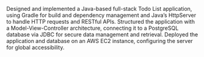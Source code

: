 Designed and implemented a Java-based full-stack Todo List application, using Gradle for build and dependency management and Java’s HttpServer to handle HTTP requests and RESTful APIs. Structured the application with a Model-View-Controller architecture, connecting it to a PostgreSQL database via JDBC for secure data management and retrieval. Deployed the application and database on an AWS EC2 instance, configuring the server for global accessibility.
